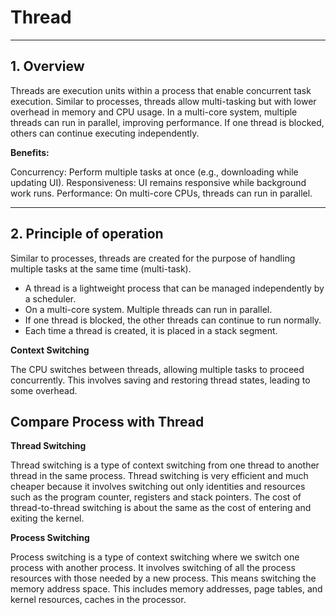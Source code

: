 # Thread
---
## 1. Overview 

Threads are execution units within a process that enable concurrent task execution. Similar to processes, threads allow multi-tasking but with lower overhead in memory and CPU usage. In a multi-core system, multiple threads can run in parallel, improving performance. If one thread is blocked, others can continue executing independently.


**Benefits:**

Concurrency: Perform multiple tasks at once (e.g., downloading while updating UI).
Responsiveness: UI remains responsive while background work runs.
Performance: On multi-core CPUs, threads can run in parallel.

--- 

## 2. Principle of operation

Similar to processes, threads are created for the purpose of handling multiple tasks at the same time (multi-task).

- A thread is a lightweight process that can be managed independently by a scheduler.
- On a multi-core system. Multiple threads can run in parallel.
- If one thread is blocked, the other threads can continue to run normally.
- Each time a thread is created, it is placed in a stack segment.

**Context Switching** 

The CPU switches between threads, allowing multiple tasks to proceed concurrently. This involves saving and restoring thread states, leading to some overhead.

## Compare Process with Thread

**Thread Switching**

Thread switching is a type of context switching from one thread to another thread in the same process.
Thread switching is very efficient and much cheaper because it involves switching out only identities and resources such as the program counter, registers and stack pointers. 
The cost of thread-to-thread switching is about the same as the cost of entering and exiting the kernel.

**Process Switching**

Process switching is a type of context switching where we switch one process with another process. 
 It involves switching of all the process resources with those needed by a new process. 
This means switching the memory address space. This includes memory addresses, page tables, and kernel resources, caches in the processor.

